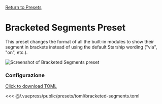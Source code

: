 [Return to Presets](./README.md#bracketed-segments)

# Bracketed Segments Preset

This preset changes the format of all the built-in modules to show their segment in brackets instead of using the default Starship wording ("via", "on", etc.).

![Screenshot of Bracketed Segments preset](/presets/img/bracketed-segments.png)

### Configurazione

[Click to download TOML](/presets/toml/bracketed-segments.toml)

<<< @/.vuepress/public/presets/toml/bracketed-segments.toml
